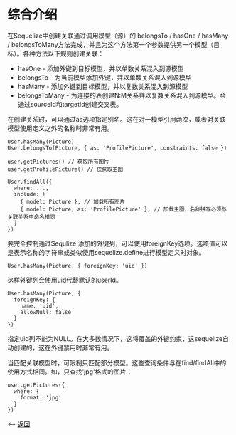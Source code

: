 # 综合介绍

在Sequelize中创建关联通过调用模型（源）的 belongsTo / hasOne / hasMany / belongsToMany方法完成，并且为这个方法第一个参数提供另一个模型（目标）。各种方法以下规则创建关联：

- hasOne - 添加外键到目标模型，并以单数关系混入到源模型
- belongsTo - 为当前模型添加外键，并以单数关系混入到源模型
- hasMany - 添加外键到目标模型，并以复数关系混入到源模型
- belongsToMany - 为连接的表创建N:M关系并以复数关系混入到源模型。会通过sourceId和targetId创建交叉表。

在创建关系时，可以通过as选项指定别名。这在对一模型引用两次，或者对关联模型使用定义之外的名称时非常有用。

````
User.hasMany(Picture)
User.belongsTo(Picture, { as: 'ProfilePicture', constraints: false })

user.getPictures() // 获取所有图片
user.getProfilePicture() // 仅获取主图

User.findAll({
  where: ...,
  include: [
    { model: Picture }, // 加载所有图片
    { model: Picture, as: 'ProfilePicture' }, // 加载主图，名称拼写必须与关联关系中命名相同
  ]
})
````

要完全控制通过Sequlize 添加的外键列，可以使用foreignKey选项。选项值可以是表示名称的字符串或类似使用sequelize.define进行模型定义时对象。

````
User.hasMany(Picture, { foreignKey: 'uid' })
````

这样外键列会使用uid代替默认的userId。

````
User.hasMany(Picture, {
  foreignKey: {
    name: 'uid',
    allowNull: false
  }
})
````

指定uid列不能为NULL。在大多数情况下，这将覆盖的外键约束，这sequelize自动创建的，这在外键禁用时非常有用。

当匹配关联模型时，可限制只匹配部分模型。这些查询条件与在find/findAll中的使用方式相同。如，只查找'jpg'格式的图片：

````
user.getPictures({
  where: {
    format: 'jpg'
  }
})
````



<-- [返回](../catalogue.md)